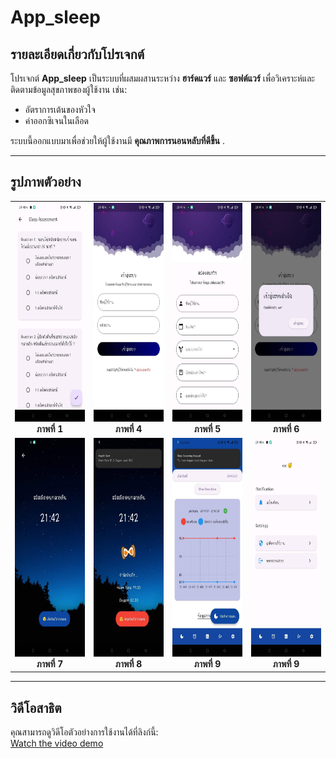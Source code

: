 # App_sleep

## รายละเอียดเกี่ยวกับโปรเจกต์

โปรเจกต์ **App_sleep** เป็นระบบที่ผสมผสานระหว่าง **ฮาร์ดแวร์** และ **ซอฟต์แวร์** เพื่อวิเคราะห์และติดตามข้อมูลสุขภาพของผู้ใช้งาน เช่น:
- อัตราการเต้นของหัวใจ
- ค่าออกซิเจนในเลือด

ระบบนี้ออกแบบมาเพื่อช่วยให้ผู้ใช้งานมี **คุณภาพการนอนหลับที่ดีขึ้น** .

---

## รูปภาพตัวอย่าง

<table>
  <tr>
    <td align="center"><img src="assets/images/10.jpg" alt="รูป 1" width="200" height="350"><br><b>ภาพที่ 1</b></td>
    <td align="center"><img src="assets/images/4.jpg" alt="รูป 4" width="200" height="350"><br><b>ภาพที่ 4</b></td>
    <td align="center"><img src="assets/images/5.jpg" alt="รูป 5" width="200" height="350"><br><b>ภาพที่ 5</b></td>
    <td align="center"><img src="assets/images/6.jpg" alt="รูป 6" width="200" height="350"><br><b>ภาพที่ 6</b></td>
  </tr>
  <tr>
    <td align="center"><img src="assets/images/7.jpg" alt="รูป 7" width="200" height="350"><br><b>ภาพที่ 7</b></td>
    <td align="center"><img src="assets/images/8.jpg" alt="รูป 8" width="200" height="350"><br><b>ภาพที่ 8</b></td>
    <td align="center"><img src="assets/images/9.jpg" alt="รูป 9" width="200" height="350"><br><b>ภาพที่ 9</b></td>
    <td align="center"><img src="assets/images/11.jpg" alt="รูป 9" width="200" height="350"><br><b>ภาพที่ 9</b></td>
  </tr>
</table>

---

## วิดีโอสาธิต

คุณสามารถดูวิดีโอตัวอย่างการใช้งานได้ที่ลิงก์นี้:  
[Watch the video demo](https://www.canva.com/design/DAGEgzPlehg/12ZENjxx0MbvUlQRnyuC_w/edit?utm_content=DAGEgzPlehg&utm_campaign=designshare&utm_medium=link2&utm_source=sharebutton)
